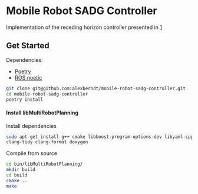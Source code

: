 # Mobile Robot SADG Controller

Implementation of the receding horizon controller
  presented in [1](https://arxiv.org/pdf/2010.05254.pdf)

## Get Started

Dependencies:

- [Poetry](https://python-poetry.org/docs/)
- [ROS noetic](http://wiki.ros.org/noetic/Installation/Ubuntu) 

```bash
git clone git@github.com:alexberndt/mobile-robot-sadg-controller.git
cd mobile-robot-sadg-controller
poetry install
```

#### Install libMultiRobotPlanning

Install dependencies

```bash
sudo apt-get install g++ cmake libboost-program-options-dev libyaml-cpp-dev \
clang-tidy clang-format doxygen
```

Compile from source

```bash
cd bin/libMultiRobotPlanning/
mkdir build
cd build 
cmake ..
make
```